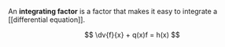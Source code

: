 An **integrating factor** is a factor that makes it easy to integrate a [[differential equation]].

$$
\dv{f}{x} + q(x)f = h(x)
$$